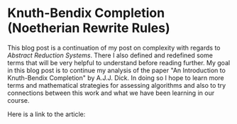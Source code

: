 # Knuth-Bendix Completion (Noetherian Rewrite Rules)

This blog post is a continuation of my post on complexity with regards to *Abstract Reduction Systems*. There I also defined and redefined some terms that will be 
very helpful to understand before reading further. My goal in this blog post is to continue my analysis of the paper "An Introduction to Knuth-Bendix Completion" by 
A.J.J. Dick. In doing so I hope to learn more terms and mathematical strategies for assessing algorithms and also to try connections between this work and what we 
have been learning in our course. 

Here is a link to the article: 
